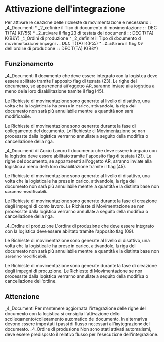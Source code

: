 # Attivazione dell'integrazione
Per attivare le ceazione delle richieste di movimentazione è necessario : 
_4_Documenti
 \* _2_definire il Tipo di documento di movimentazione
 :  : DEC T(TA) K(V55)
 \* _2_attivare il flag 23 di testata dei documenti
 :  : DEC T(TA) K(B£Y)
_4_Ordini di produzione
 \* _2_definire il Tipo di documento di movimentazione impegni
 :  : DEC T(TA) K(P55)
 \* _2_attivare il flag 09 dell'ordine di produzione
 :  : DEC T(TA) K(B£Y)

## Funzionamento
_4_Documenti
Il documento che deve essere integrato con la logistica deve essere abilitato tramite l'apposito
flag di testata (23).
Le righe del documento, se appartenenti all'oggetto AR, saranno inviate alla logistica a meno
della loro disabilitazione tramite il flag (45).

Le Richieste di movimentazione sono generate al livello di disattivo, una volta che la logistica
le ha prese in carico, attivandole, la riga del documento non sarà più annullabile mentre la
quantità non sarà modificabile.

Le Richieste di movimentazione sono generate durante la fase di collegamento del documento.
Le Richieste di Movimentazione se non processate dalla logistica verranno annullate a seguito della
modifica o cancellazione della riga.

_4_Documenti di Conto Lavoro
Il documento che deve essere integrato con la logistica deve essere abilitato tramite l'apposito
flag di testata (23).
Le righe del documento, se appartenenti all'oggetto AR, saranno inviate alla logistica a meno
della loro disabilitazione tramite il flag (45).

Le Richieste di movimentazione sono generate al livello di disattivo, una volta che la logistica
le ha prese in carico, attivandole, la riga del documento non sarà più annullabile mentre la
quantità e la distinta base non saranno modificabili.

Le Richieste di movimentazione sono generate durante la fase di creazione degli impegni di conto
lavoro.
Le Richieste di Movimentazione se non processate dalla logistica verranno annullate a seguito della
modifica o cancellazione della riga.

_4_Ordine di produzione
L'ordine di produzione che deve essere integrato con la logistica deve essere abilitato tramite
l'apposito flag (09).

Le Richieste di movimentazione sono generate al livello di disattivo, una volta che la logistica
le ha prese in carico, attivandole, la riga del documento non sarà più annullabile mentre la
quantità e la distinta base non saranno modificabili.

Le Richieste di movimentazione sono generate durante la fase di creazione degli impegni di
produzione.
Le Richieste di Movimentazione se non processate dalla logistica verranno annullate a seguito della
modifica o cancellazione dell'ordine.

## Attenzione
_4_Documenti
Per mantenere aggiornata l'integrazione delle righe del documento con la logistica si consiglia
l'attivazione dello scollegamento/collegamento automatico del documento.
In alternativa devono essere impostati i passi di flusso necessari all'inytegrazione del documento.
_4_Ordine di produzione
Non sono stati attivati automatismi, deve essere predisposto il relativo flusso per l'esecuzione
dell'integrazione.
